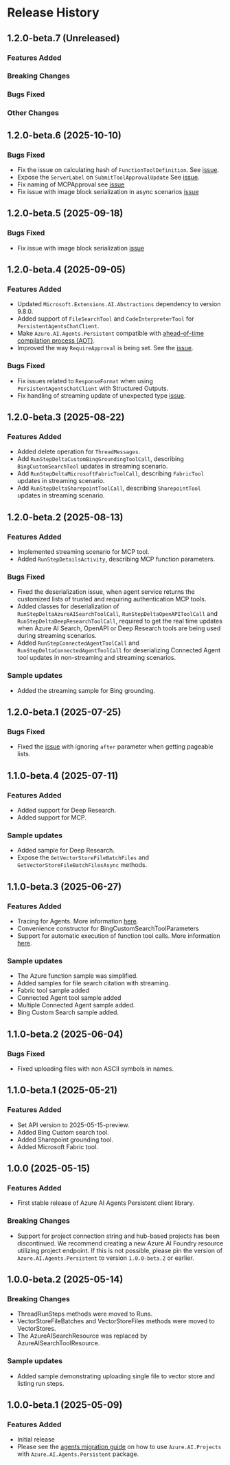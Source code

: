 # Release History

## 1.2.0-beta.7 (Unreleased)

### Features Added

### Breaking Changes

### Bugs Fixed

### Other Changes

## 1.2.0-beta.6 (2025-10-10)

### Bugs Fixed
- Fix the issue on calculating hash of `FunctionToolDefinition`. See [issue](https://github.com/Azure/azure-sdk-for-net/issues/53043).
- Expose the `ServerLabel` on `SubmitToolApprovalUpdate` See [issue](https://github.com/Azure/azure-sdk-for-net/issues/53001).
- Fix naming of MCPApproval see [issue](https://github.com/Azure/azure-sdk-for-net/issues/53000)
- Fix issue with image block serialization in async scenarios [issue](https://github.com/Azure/azure-sdk-for-net/issues/52671)

## 1.2.0-beta.5 (2025-09-18)

### Bugs Fixed
- Fix issue with image block serialization [issue](https://github.com/Azure/azure-sdk-for-net/issues/52571)

## 1.2.0-beta.4 (2025-09-05)

### Features Added
- Updated `Microsoft.Extensions.AI.Abstractions` dependency to version 9.8.0.
- Added support of `FileSearchTool` and `CodeInterpreterTool` for `PersistentAgentsChatClient`.
- Make `Azure.AI.Agents.Persistent` compatible with [ahead-of-time compilation process (AOT)](https://learn.microsoft.com/aspnet/core/fundamentals/native-aot).
- Improved the way `RequireApproval` is being set. See the [issue](https://github.com/Azure/azure-sdk-for-net/issues/52213).

### Bugs Fixed
- Fix issues related to `ResponseFormat` when using `PersistentAgentsChatClient` with Structured Outputs.
- Fix handling of streaming update of unexpected type [issue](https://github.com/Azure/azure-sdk-for-net/issues/52407).

## 1.2.0-beta.3 (2025-08-22)

### Features Added
- Added delete operation for `ThreadMessages`.
- Add `RunStepDeltaCustomBingGroundingToolCall`, describing `BingCustomSearchTool` updates in streaming scenario.
- Add `RunStepDeltaMicrosoftFabricToolCall`, describing `FabricTool` updates in streaming scenario.
- Add `RunStepDeltaSharepointToolCall`, describing `SharepointTool` updates in streaming scenario.

## 1.2.0-beta.2 (2025-08-13)

### Features Added

- Implemented streaming scenario for MCP tool.
- Added `RunStepDetailsActivity`, describing MCP function parameters.

### Bugs Fixed

- Fixed the deserialization issue, when agent service returns the customized lists of trusted and requiring authentication MCP tools.
- Added classes for deserialization of `RunStepDeltaAzureAISearchToolCall`, `RunStepDeltaOpenAPIToolCall` and `RunStepDeltaDeepResearchToolCall`, required to get the real time updates when Azure AI Search, OpenAPI or Deep Research tools are being used during streaming scenarios.
- Added `RunStepConnectedAgentToolCall` and `RunStepDeltaConnectedAgentToolCall` for deserializing Connected Agent tool updates in non-streaming and streaming scenarios.

### Sample updates

- Added the streaming sample for Bing grounding.

## 1.2.0-beta.1 (2025-07-25)

### Bugs Fixed

- Fixed the [issue](https://github.com/Azure/azure-sdk-for-net/issues/51342) with ignoring `after` parameter when getting pageable lists.

## 1.1.0-beta.4 (2025-07-11)

### Features Added

- Added support for Deep Research.
- Added support for MCP.

### Sample updates

- Added sample for Deep Research.
- Expose the `GetVectorStoreFileBatchFiles` and `GetVectorStoreFileBatchFilesAsync` methods.

## 1.1.0-beta.3 (2025-06-27)

### Features Added

- Tracing for Agents. More information [here](https://github.com/Azure/azure-sdk-for-net/blob/main/sdk/ai/Azure.AI.Agents.Persistent/README.md#tracing).
- Convenience constructor for BingCustomSearchToolParameters
- Support for automatic execution of function tool calls. More information [here](https://github.com/Azure/azure-sdk-for-net/blob/main/sdk/ai/Azure.AI.Agents.Persistent/README.md#function-call-executed-automatically).

### Sample updates
- The Azure function sample was simplified.
- Added samples for file search citation with streaming.
- Fabric tool sample added
- Connected Agent tool sample added
- Multiple Connected Agent sample added.
- Bing Custom Search sample added.

## 1.1.0-beta.2 (2025-06-04)

### Bugs Fixed
- Fixed uploading files with non ASCII symbols in names.

## 1.1.0-beta.1 (2025-05-21)

### Features Added
- Set API version to 2025-05-15-preview.
- Added Bing Custom search tool.
- Added Sharepoint grounding tool.
- Added Microsoft Fabric tool.

## 1.0.0 (2025-05-15)

### Features Added
- First stable release of Azure AI Agents Persistent client library.

### Breaking Changes
- Support for project connection string and hub-based projects has been discontinued. We recommend creating a new Azure AI Foundry resource utilizing project endpoint. If this is not possible, please pin the version of `Azure.AI.Agents.Persistent` to version `1.0.0-beta.2` or earlier.

## 1.0.0-beta.2 (2025-05-14)

### Breaking Changes
- ThreadRunSteps methods were moved to Runs.
- VectorStoreFileBatches and VectorStoreFiles methods were moved to VectorStores.
- The AzureAISearchResource was replaced by AzureAISearchToolResource.

### Sample updates
- Added sample demonstrating uploading single file to vector store and listing run steps.

## 1.0.0-beta.1 (2025-05-09)

### Features Added
- Initial release
- Please see the [agents migration guide](https://github.com/Azure/azure-sdk-for-net/blob/main/sdk/ai/Azure.AI.Projects/AGENTS_MIGRATION_GUIDE.md) on how to use `Azure.AI.Projects` with `Azure.AI.Agents.Persistent` package.
